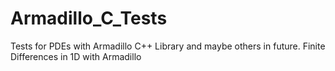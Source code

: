 # Armadillo_C_Tests
Tests for PDEs with Armadillo C++ Library and maybe others in future.
Finite Differences in 1D with Armadillo
